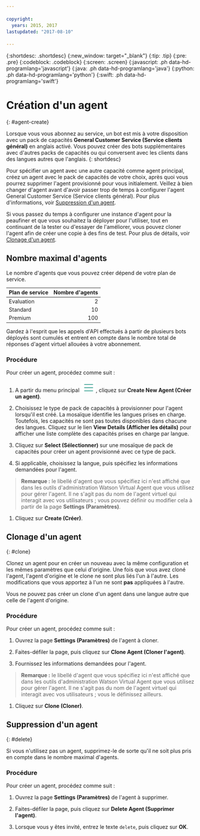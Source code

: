 ```yaml
---

copyright:
  years: 2015, 2017
lastupdated: "2017-08-10"

---
```


{:shortdesc: .shortdesc}
{:new_window: target="_blank"}
{:tip: .tip}
{:pre: .pre}
{:codeblock: .codeblock}
{:screen: .screen}
{:javascript: .ph data-hd-programlang='javascript'}
{:java: .ph data-hd-programlang='java'}
{:python: .ph data-hd-programlang='python'}
{:swift: .ph data-hd-programlang='swift'}

# Création d'un agent
{: #agent-create}

Lorsque vous vous abonnez au service, un bot est mis à votre disposition avec un pack de capacités **General Customer Service (Service clients général)** en anglais activé. 
Vous pouvez créer des bots supplémentaires avec d'autres packs de capacités ou qui conversent avec les clients dans des langues
autres que l'anglais.
{: shortdesc}

Pour spécifier un agent avec une autre capacité comme agent principal, créez un
agent avec le pack de capacités de votre choix, après quoi vous pourrez supprimer l'agent
provisionné pour vous initialement. Veillez à bien changer d'agent avant d'avoir passer trop de temps à configurer l'agent General Customer Service (Service clients général). Pour plus d'informations, voir [Suppression d'un agent](agent-create.html#delete). 

Si vous passez du temps à configurer une instance d'agent pour la peaufiner et que vous souhaitez
la déployer pour l'utiliser, tout en continuant de la tester ou d'essayer de l'améliorer, vous pouvez cloner l'agent
afin de créer une copie à des fins de test. Pour plus de détails, voir [Clonage d'un agent](agent-create.html#clone). 

## Nombre maximal d'agents

Le nombre d'agents que vous pouvez créer dépend de votre plan de service.

| Plan de service |      Nombre d'agents |
|------------------|----------------------:|
| Evaluation       |                     2 |
| Standard         |                    10 |
| Premium          |                   100 |

Gardez à l'esprit que les appels d'API effectués à partir de plusieurs bots
déployés sont cumulés et entrent en compte dans le nombre total de réponses
d'agent virtuel allouées à votre abonnement. 

### Procédure

Pour créer un agent, procédez comme suit : 

1.  A partir du menu principal ![Icône avec trois lignes horizontales](images/hamburger.png), cliquez sur **Create New Agent (Créer un agent)**.

1.  Choisissez le type de pack de capacités à provisionner pour l'agent lorsqu'il est créé.
   La mosaïque identifie les langues prises en charge. Toutefois, les capacités ne sont pas toutes disponibles dans chacune des langues. Cliquez sur le lien **View Details (Afficher les détails)** pour afficher une liste complète des capacités prises en charge par langue. 

1.  Cliquez sur **Select (Sélectionner)** sur une mosaïque de pack de capacités pour créer un agent provisionné avec ce type de pack.

1.  Si applicable, choisissez la langue, puis spécifiez les informations demandées pour l'agent.
   >**Remarque :** le libellé d'agent que vous spécifiez ici n'est affiché que dans les outils d'administration Watson Virtual Agent que vous utilisez pour gérer l'agent. 
Il ne s'agit pas du nom de l'agent virtuel qui interagit avec vos utilisateurs ; vous
pouvez définir ou modifier cela à partir de la page **Settings
(Paramètres)**.
1.  Cliquez sur **Create (Créer)**.

## Clonage d'un agent
{: #clone}

Clonez un agent pour en créer un nouveau avec la même configuration et les mêmes
paramètres que celui d'origine. Une fois que vous avez cloné l'agent, l'agent d'origine
et le clone ne sont plus liés l'un à l'autre. Les modifications que vous apportez à
l'un ne sont **pas** appliquées à l'autre. 

Vous ne pouvez pas créer un clone d'un agent dans une langue autre que celle de
l'agent d'origine. 

### Procédure

Pour créer un agent, procédez comme suit : 

1.  Ouvrez la page **Settings (Paramètres)** de l'agent à
cloner.

1.  Faites-défiler la page, puis cliquez sur **Clone Agent (Cloner l'agent)**.

1.  Fournissez les informations demandées pour l'agent.
   >**Remarque :** le libellé d'agent que vous spécifiez ici n'est
affiché que dans les outils d'administration Watson Virtual Agent que vous utilisez pour
gérer l'agent. Il ne s'agit pas du nom de l'agent virtuel qui interagit avec vos
utilisateurs ; vous le définissez ailleurs.
1.  Cliquez sur **Clone (Cloner)**. 

## Suppression d'un agent
{: #delete}

Si vous n'utilisez pas un agent, supprimez-le de sorte qu'il ne soit plus pris en
compte dans le nombre maximal d'agents. 

### Procédure

Pour créer un agent, procédez comme suit : 

1.  Ouvrez la page **Settings (Paramètres)** de l'agent à supprimer.

1.  Faites-défiler la page, puis cliquez sur **Delete Agent (Supprimer l'agent)**.

1.  Lorsque vous y êtes invité, entrez le texte `delete`, puis cliquez sur **OK**.
